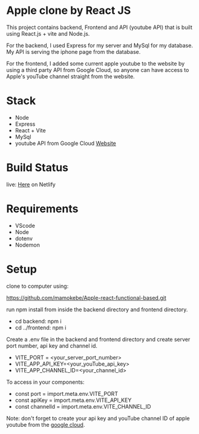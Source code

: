 # Apple clone by React JS

This project contains backend, Frontend and API (youtube API) that is built using React.js + vite and Node.js.

For the backend, I used Express for my server and MySql for my database. My API is serving the iphone page from the database.

For the frontend, I added some current apple youtube to the website by using a third party API from Google Cloud,
so anyone can have access to Apple's youTube channel straight from the website.

# Stack

- Node
- Express
- React + Vite
- MySql
- youtube API  from Google Cloud 
[Website](https://console.cloud.google.com/projectselector2/apis/dashboard?supportedpurview=project)

# Build Status

live: [Here](https://jolly-axolotl-3a8837.netlify.app/) on Netlify

# Requirements
- VScode
- Node
- dotenv
- Nodemon
# Setup

clone to computer using:

  https://github.com/mamokebe/Apple-react-functional-based.git

run npm install from inside the backend directory and  frontend directory.

- cd backend:  npm i
- cd ../frontend: npm i
  
Create a .env file in the backend and frontend directory and create server port number, api key and channel id.

- VITE_PORT = <your_server_port_number>
- VITE_APP_API_KEY=<your_youTube_api_key>
- VITE_APP_CHANNEL_ID=<your_channel_id>

To access in your components:

- const port = import.meta.env.VITE_PORT
- const apiKey = import.meta.env.VITE_API_KEY
- const channelId = import.meta.env.VITE_CHANNEL_ID

Note: don't forget to create your api key and youTube channel ID  of apple youtube from the [google cloud](https://console.cloud.google.com/projectselector2/apis/dashboard?supportedpurview=project).
  
  
